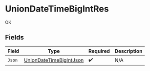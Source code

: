 # UnionDateTimeBigIntRes

OK


## Fields

| Field                                                                         | Type                                                                          | Required                                                                      | Description                                                                   |
| ----------------------------------------------------------------------------- | ----------------------------------------------------------------------------- | ----------------------------------------------------------------------------- | ----------------------------------------------------------------------------- |
| `Json`                                                                        | [UnionDateTimeBigIntJson](../../Models/Operations/UnionDateTimeBigIntJson.md) | :heavy_check_mark:                                                            | N/A                                                                           |